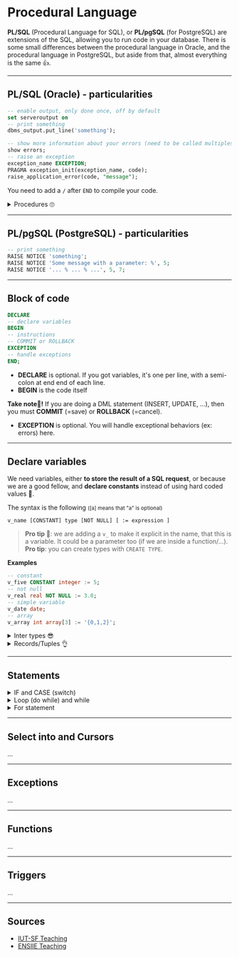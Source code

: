 # Procedural Language

**PL/SQL** (Procedural Language for SQL), or **PL/pgSQL** (for PostgreSQL) are extensions of the SQL, allowing you to run code in your database. There is some small differences between the procedural language in Oracle, and the procedural language in PostgreSQL, but aside from that, almost everything is the same 👍.

<hr class="sl">

## PL/SQL (Oracle) - particularities

```sql
-- enable output, only done once, off by default
set serveroutput on
-- print something
dbms_output.put_line('something'); 
```
```sql
-- show more information about your errors (need to be called multiples times)
show errors;
-- raise an exception
exception_name EXCEPTION;
PRAGMA exception_init(exception_name, code);
raise_application_error(code, "message");
```

You need to add a `/` after `END` to compile your code.

<details>
<summary>Procedures 🙄</summary>

This is a sort of function, with some small differences (no return, parameters OUT, cannot be called in SQL, ...).

```sql
CREATE OR REPLACE PROCEDURE
procedure_name(name1 type, name2 type) IS
-- variables
BEGIN
-- code
END;
/ -- compile

-- call (one of these)
execute procedure_name(args);
call procedure_name(args);
```
</details>

<hr class="sr">

## PL/pgSQL (PostgreSQL) - particularities

```sql
-- print something
RAISE NOTICE 'something';
RAISE NOTICE 'Some message with a parameter: %', 5;
RAISE NOTICE '... % ... % ...', 5, 7;
```

<hr class="sl">

## Block of code

<div class="row row-cols-md-2 mx-0"><div>

```sql
DECLARE
-- declare variables
BEGIN
-- instructions
-- COMMIT or ROLLBACK
EXCEPTION
-- handle exceptions
END;
```
</div><div class="align-self-center">

* **DECLARE** is optional. If you got variables, it's one per line, with a semi-colon at end end of each line.
* **BEGIN** is the code itself

**Take note🤚!** If you are doing a DML statement (INSERT, UPDATE, ...), then you must **COMMIT** (=save) or **ROLLBACK** (=cancel).

* **EXCEPTION** is optional. You will handle exceptional behaviors (ex: errors) here.
</div></div>

<hr class="sr">

## Declare variables

<div class="row row-cols-md-2 mx-0"><div>

We need variables, either **to store the result of a SQL request**, or because we are a good fellow, and **declare constants** instead of using hard coded values 🤮.

The syntax is the following <small>([a] means that "a" is optional)</small>

```none
v_name [CONSTANT] type [NOT NULL] [ := expression ]
```

> **Pro tip 🚀**: we are adding a `v_` to make it explicit in the name, that this is a variable. It could be a parameter too (if we are inside a function/...).<br>
> **Pro tip**: you can create types with `CREATE TYPE`.
</div><div class="align-center">

**Examples**

```sql
-- constant
v_five CONSTANT integer := 5;
-- not null
v_real real NOT NULL := 3.0;
-- simple variable
v_date date;
-- array
v_array int array[3] := '{0,1,2}';
```
</div></div>

<details class="details-e">
<summary>Inter types 😎</summary>

You may want your variable to not take an hardcoded type, but a type from an attribute

```sql
v_name table.attr%type; -- type of the attribute "attr" in "table"
v_name_copy v_name%type; -- type of the variable v_name
```
</details>

<details class="details-e">
<summary>Records/Tuples 👌</summary>

If you got such a request, returning only one record. Then we got a type for this

```sql
Select * from some_table LIMIT 0, 1
```

In PL/SQL, you can do this. Note that you can access an attribute of a record with `.` (dot).

```sql
v_record record; -- record/tuple
v_record table%ROWTYPE; -- store a record/tuple of a table "table"
```
</details>

<hr class="sl">

## Statements

<details class="details-e">
<summary>IF and CASE (switch)</summary>

```sql
IF something THEN [ELSIF condition THEN]
	[ELSE condition THEN]
END IF;

-- if(){} else if(){} ...
CASE variable
	WHEN valeur THEN instruction
	WHEN valeur THEN instruction
	ELSE instruction
END CASE;
```
</details>

<details class="details-e">
<summary>Loop (do while) and while</summary>

```sql
-- do ... while
LOOP something
	EXIT WHEN condition
END LOOP;

-- while
WHILE something LOOP some_code END LOOP;
```
</details>

<details class="details-e">
<summary>For statement</summary>

```sql
-- for i in seq / for (i=min; i<max; i++){}
FOR i IN min AND max LOOP some_code END LOOP;
-- reverse loop
FOR i IN REVERSE min AND max LOOP some_code END LOOP;
```
</details>

<hr class="sr">

## Select into and Cursors

...

<hr class="sl">

## Exceptions

...

<hr class="sr">

## Functions

...

<hr class="sl">

## Triggers

...

<hr class="sr">

## Sources

* [IUT-SF Teaching](http://www.iut-fbleau.fr/)
* [ENSIIE Teaching](https://www.ensiie.fr/)